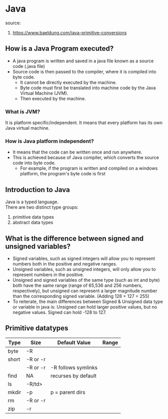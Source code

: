 # Java
source: 
1. https://www.baeldung.com/java-primitive-conversions

## How is a Java Program executed?
- A java program is written and saved in a java file known as a source code (.java file)
- Source code is then passed to the compiler, where it is compiled into byte code.
  - It cannot be directly executed by the machine.
  - Byte code must first be translated into machine code by the Java Virtual Machine (JVM).
  - Then executed by the machine.
    
### What is JVM?
It is platform specific/independent. It means that every platform has its own Java virtual machine.

### How is Java platform independent?
- It means that the code can be written once and run anywhere.
- This is achieved because of Java compiler, which converts the source code into byte code.
  - For example, if the program is written and compiled on a windows platform, the program's byte code is first 

## Introduction to Java
Java is a typed language. \
There are two distinct type groups:
1. primitive data types
2. abstract data types

## What is the difference between signed and unsigned variables?
- Signed variables, such as signed integers will allow you to represent numbers both in the positive and negative ranges.
- Unsigned variables, such as unsigned integers, will only allow you to represent numbers in the positive.
- Unsigned and signed variables of the same type (such as int and byte) both have the same range (range of 65,536 and 256 numbers, respectively), but unsigned can represent a larger magnitude number than the corresponding signed variable.
(Adding 128 + 127 = 255)
- To reiterate, the main differences between Signed & Unsigned data type or variable in java is:
  Unsigned can hold larger positive values, but no negative values.
  Signed can hold -128 to 127.
## Primitive datatypes
<table>
 <thead>
  <tr>
   <th>Type</th><th>Size</th></th><th>Default Value</th><th>Range</th>
  </tr>
 </thead>
 <tbody>
  <tr>
   <td>byte</td><td>-R</td><td></td><td></td>
  </tr>
  <tr>
   <td>short</td><td>-R or -r</td><td></td><td></td>
  </tr>
  <tr>
   <td></td><td>-R or -r</td><td>-R follows symlinks</td><td></td>
  </tr>
  <tr>
   <td>find</td><td>NA</td><td>recurses by default</td><td></td>
  </tr>
  <tr>
   <td>ls</td><td>-R/td><td></td><td></td>
  </tr>
  <tr>
   <td>mkdir</td><td>-p</td><td>p = parent dirs</td><td></td>
  </tr>
  <tr>
   <td>rm</td><td>-R or -r</td><td></td><td></td>
  </tr>
  <tr>
   <td>zip</td><td>-r</td><td></td><td></td>
  </tr>
 </tbody>
</table>
